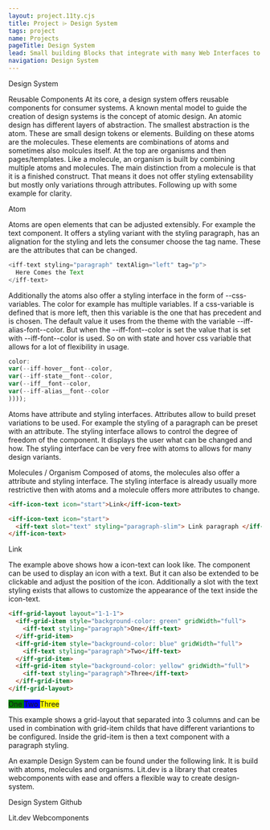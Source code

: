 ```yaml
---
layout: project.11ty.cjs
title: Project ⌲ Design System
tags: project
name: Projects
pageTitle: Design System
lead: Small building Blocks that integrate with many Web Interfaces to streamline UI development and simply development.
navigation: Design System
---
```


<iff-icon-text icon="end" href="https://github.com/julianiff/design-system" target="_blank"><iff-text styling="label" slot="text">Design System</iff-text></iff-icon-text>

<iff-title level="3">Reusable Components</hls-title>
<iff-text>At its core, a design system offers reusable components for consumer systems. A known mental model to guide the creation of design systems is the concept of atomic design. An atomic design has different layers of abstraction. The smallest abstraction is the atom. These are small design tokens or elements. Building on these atoms are the molecules. These elements are combinations of atoms and sometimes also molcules itself.</iff-text>
<iff-text>At the top are organisms and then pages/templates. Like a molecule, an organism is built by combining multiple atoms and molecules. The main distinction from a molecule is that it is a finished construct. That means it does not offer styling extensability but mostly only variations through attributes. Following up with some example for clarity.</iff-text>

<iff-title level="3">Atom</hls-title>

<iff-text>Atoms are open elements that can be adjusted extensibly. For example the text component. It offers a styling variant with the styling paragraph, has an alignation for the styling and lets the consumer choose the tag name. These are the attributes that can be changed.<iff-text>

```js
<iff-text styling="paragraph" textAlign="left" tag="p">
  Here Comes the Text
</iff-text>
```

<iff-text>Additionally the atoms also offer a styling interface in the form of --css-variables. The color for example has multiple variables. If a css-variable is defined that is more left, then this variable is the one that has precedent and is chosen. The default value it uses from the theme with the variable --iff-alias-font--color. But when the --iff-font--color is set the value that is set with --iff-font--color is used. So on with state and hover css variable that allows for a lot of flexibility in usage.<iff-text>

```js
color:
var(--iff-hover__font--color,
var(--iff-state__font--color,
var(--iff__font--color,
var(--iff-alias__font--color
))));
```

<iff-text>Atoms have attribute and styling interfaces. Attributes allow to build preset variations to be used. For example the styling of a paragraph can be preset with an attribute. The styling interface allows to control the degree of freedom of the component. It displays the user what can be changed and how. The styling interface can be very free with atoms to allows for many design variants.<iff-text>

<iff-title level="3">Molecules / Organism</hls-title>
<iff-text>Composed of atoms, the molecules also offer a attribute and styling interface. The styling interface is already usually more restrictive then with atoms and a molecule offers more attributes to change.<iff-text>

```html
<iff-icon-text icon="start">Link</iff-icon-text>

<iff-icon-text icon="start">
  <iff-text slot="text" styling="paragraph-slim"> Link paragraph </iff-text>
</iff-icon-text>
```

<iff-icon-text icon="start">Link</iff-icon-text>

<iff-text>The example above shows how a icon-text can look like. The component can be used to display an icon with a text. But it can also be extended to be clickable and adjust the position of the icon. Additionally a slot with the text styling exists that allows to customize the appearance of the text inside the icon-text.</iff-text>

```html
<iff-grid-layout layout="1-1-1">
  <iff-grid-item style="background-color: green" gridWidth="full">
    <iff-text styling="paragraph">One</iff-text>
  </iff-grid-item>
  <iff-grid-item style="background-color: blue" gridWidth="full">
    <iff-text styling="paragraph">Two</iff-text>
  </iff-grid-item>
  <iff-grid-item style="background-color: yellow" gridWidth="full">
    <iff-text styling="paragraph">Three</iff-text>
  </iff-grid-item>
</iff-grid-layout>
```

<iff-grid-layout layout="1-1-1">
  <iff-grid-item style="background-color: green" gridWidth="full">
    <iff-text styling="paragraph">One</iff-text>
  </iff-grid-item>
  <iff-grid-item style="background-color: blue" gridWidth="full">
    <iff-text styling="paragraph">Two</iff-text>
  </iff-grid-item>
  <iff-grid-item style="background-color: yellow" gridWidth="full">
    <iff-text styling="paragraph">Three</iff-text>
  </iff-grid-item>
</iff-grid-layout>

<iff-text>This example shows a grid-layout that separated into 3 columns and can be used in combination with grid-item childs that have different variantions to be configured. Inside the grid-item is then a text component with a paragraph styling.</iff-text>

<iff-text styling="paragraph-slim">An example Design System can be found under the following link. It is build with atoms, molecules and organisms. Lit.dev is a library that creates webcomponents with ease and offers a flexible way to create design-system.</iff-text>

<iff-icon-text icon="end" href="https://github.com/julianiff/design-system" target="_blank"><iff-text styling="paragraph-bold" slot="text">Design System Github</iff-text></iff-icon-text>

<iff-icon-text icon="end" href="https://lit.dev/" target="_blank"><iff-text noLineHeight styling="paragraph-bold" slot="text">Lit.dev Webcomponents</iff-text></iff-icon-text>
